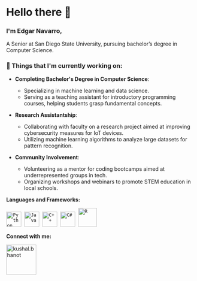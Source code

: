 # Hello there 👋 

### I'm Edgar Navarro, 

A Senior at San Diego State University, pursuing bachelor’s degree in Computer Science.

### 💼 Things that I'm currently working on:

* **Completing Bachelor's Degree in Computer Science**: 
  * Specializing in machine learning and data science.
  * Serving as a teaching assistant for introductory programming courses, helping students grasp fundamental concepts.

* **Research Assistantship**: 
  * Collaborating with faculty on a research project aimed at improving cybersecurity measures for IoT devices.
  * Utilizing machine learning algorithms to analyze large datasets for pattern recognition.

* **Community Involvement**: 
  * Volunteering as a mentor for coding bootcamps aimed at underrepresented groups in tech.
  * Organizing workshops and webinars to promote STEM education in local schools.



 
 **Languages and Frameworks:**
<p align="left">
  <code><img src="https://upload.wikimedia.org/wikipedia/commons/thumb/c/c3/Python-logo-notext.svg/1869px-Python-logo-notext.svg.png" alt="Python" width="40" height=""/></code>&nbsp;
  <code><img src="https://upload.wikimedia.org/wikipedia/en/thumb/3/30/Java_programming_language_logo.svg/1200px-Java_programming_language_logo.svg.png" alt="Java" width="40" height="" /></code>&nbsp;
  <code><img src="https://upload.wikimedia.org/wikipedia/commons/thumb/1/18/ISO_C%2B%2B_Logo.svg/1920px-ISO_C%2B%2B_Logo.svg.png" alt="C++" width="40" height="" /></code>&nbsp;
  <code><img src="https://seeklogo.com/images/C/c-sharp-c-logo-02F17714BA-seeklogo.com.png" alt="C#" width="40" height="" /></code>&nbsp;
  <code><img src="https://upload.wikimedia.org/wikipedia/commons/thumb/1/1b/R_logo.svg/1280px-R_logo.svg.png" alt="R" width="50" height="" /></code>&nbsp;
</p>

**Connect with me:**
<p align="left">
<a href="mailto: 3dgarnavarro@gmail.com" target="_self"><img align="center" src="https://cdn4.iconfinder.com/data/icons/ionicons/512/icon-email-512.png" alt="kushal.bhanot" height="" width="80" /></a> &nbsp;
</p>

<!---
Zracano/Zracano is a ✨ special ✨ repository because its `README.md` (this file) appears on your GitHub profile.
You can click the Preview link to take a look at your changes.
--->
